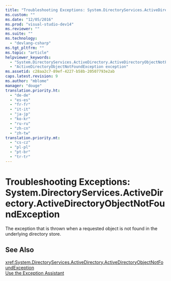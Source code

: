 ```yaml
---
title: "Troubleshooting Exceptions: System.DirectoryServices.ActiveDirectory.ActiveDirectoryObjectNotFoundException"
ms.custom: ""
ms.date: "12/05/2016"
ms.prod: "visual-studio-dev14"
ms.reviewer: ""
ms.suite: ""
ms.technology: 
  - "devlang-csharp"
ms.tgt_pltfrm: ""
ms.topic: "article"
helpviewer_keywords: 
  - "System.DirectoryServices.ActiveDirectory.ActiveDirectoryObjectNotFoundException exception"
  - "ActiveDirectoryObjectNotFoundException exception"
ms.assetid: c28aa2c7-89ef-4227-b58b-20507793e2ab
caps.latest.revision: 9
ms.author: "mblome"
manager: "douge"
translation.priority.ht: 
  - "de-de"
  - "es-es"
  - "fr-fr"
  - "it-it"
  - "ja-jp"
  - "ko-kr"
  - "ru-ru"
  - "zh-cn"
  - "zh-tw"
translation.priority.mt: 
  - "cs-cz"
  - "pl-pl"
  - "pt-br"
  - "tr-tr"
---
```

# Troubleshooting Exceptions: System.DirectoryServices.ActiveDirectory.ActiveDirectoryObjectNotFoundException
The exception that is thrown when a requested object is not found in the underlying directory store.  
  
## See Also  
 <xref:System.DirectoryServices.ActiveDirectory.ActiveDirectoryObjectNotFoundException>   
 [Use the Exception Assistant](../Topic/How%20to:%20Use%20the%20Exception%20Assistant.md)